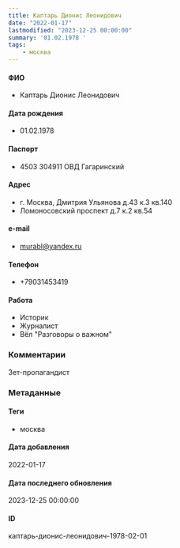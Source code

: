 ```yaml
---
title: Каптарь Дионис Леонидович
date: "2022-01-17"
lastmodified: "2023-12-25 00:00:00"
summary: '01.02.1978 '
tags: 
    - москва
---
```

<!--# pp1-->
<!--## Фигурант-->
<!--### Личные данные-->
#### ФИО
- Каптарь Дионис Леонидович
#### Дата рождения
- 01.02.1978
#### Паспорт
- 4503 304911 ОВД Гагаринский
#### Адрес
- г. Москва, Дмитрия Ульянова д.43 к.3 кв.140
-  Ломоносовский проспект д.7 к.2 кв.54
#### e-mail
- murabl@yandex.ru
#### Телефон
- +79031453419
#### Работа
- Историк
- Журналист
- Вёл "Разговоры о важном"
### Комментарии
Зет-пропагандист
### Метаданные
#### Теги
- москва
#### Дата добавления
2022-01-17
#### Дата последнего обновления
2023-12-25 00:00:00
#### ID
каптарь-дионис-леонидович-1978-02-01
<!--## END;-->
